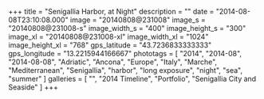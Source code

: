 +++
title = "Senigallia Harbor, at Night"
description = ""
date = "2014-08-08T23:10:08.000"
image = "20140808@231008"
image_s = "20140808@231008-s"
image_width_s = "400"
image_height_s = "300"
image_xl = "20140808@231008-xl"
image_width_xl = "1024"
image_height_xl = "768"
gps_latitude = "43.7236833333333"
gps_longitude = "13.2215944166667"
phototags = [ "2014", "2014-08", "2014-08-08", "Adriatic", "Ancona", "Europe", "Italy", "Marche", "Mediterranean", "Senigallia", "harbor", "long exposure", "night", "sea", "summer" ]
galleries = [ "", "2014 Timeline", "Portfolio", "Senigallia City and Seaside" ]
+++
